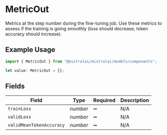# MetricOut

Metrics at the step number during the fine-tuning job. Use these metrics to assess if the training is going smoothly (loss should decrease, token accuracy should increase).

## Example Usage

```typescript
import { MetricOut } from "@mistralai/mistralai/models/components";

let value: MetricOut = {};
```

## Fields

| Field                    | Type                     | Required                 | Description              |
| ------------------------ | ------------------------ | ------------------------ | ------------------------ |
| `trainLoss`              | *number*                 | :heavy_minus_sign:       | N/A                      |
| `validLoss`              | *number*                 | :heavy_minus_sign:       | N/A                      |
| `validMeanTokenAccuracy` | *number*                 | :heavy_minus_sign:       | N/A                      |